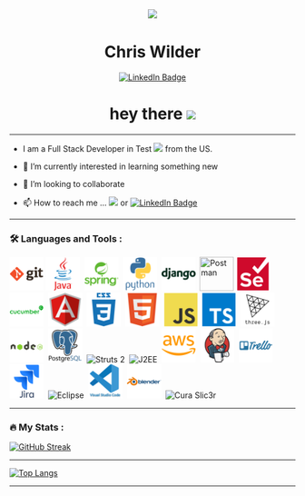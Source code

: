 <div id="header" align="center">
  <img src="https://media.giphy.com/media/YYW0hHizzIOrlhimPG/giphy.gif" width="301"/>
  <h1 align="center">Chris Wilder</h1>
  
<!--   https://media.giphy.com/media/1XCcD9VLQZ2Io/giphy.gif -->
  
  <div id="badges">
  <a href="https://www.linkedin.com/in/chriswwilder/">
    <img src="https://img.shields.io/badge/Chris Wilder-blue?style=for-the-badge&logo=linkedin&logoColor=white" alt="LinkedIn Badge"/>
  </a>
</div>
  <h1>
  hey there
  <img src="https://media.giphy.com/media/hvRJCLFzcasrR4ia7z/giphy.gif" width="30px"/>
</h1>
</div>

<!-- <div id="header" align="center">
  <img src="https://media.giphy.com/media/1C8bHHJturSx2/giphy.gif" width="300"/>
  <h1 align="center">In the Zone</h1> -->
  
  ---

- I am a Full Stack Developer in Test <img src="https://media.giphy.com/media/WUlplcMpOCEmTGBtBW/giphy.gif" width="30"> from the US.

- 🌱 I’m currently interested in learning something new
- 💞️ I’m looking to collaborate 
- 📫 How to reach me ... <a href="mailto:wilderchris33@gmail.com?"><img src="https://img.shields.io/badge/gmail-%23DD0031.svg?&style=for-the-badge&logo=gmail&logoColor=white"/></a>  or   <a href="https://www.linkedin.com/in/chriswwilder/">
    <img src="https://img.shields.io/badge/LinkedIn-blue?style=for-the-badge&logo=linkedin&logoColor=white" alt="LinkedIn Badge"/>
  </a>

---

### :hammer_and_wrench: Languages and Tools :

<div><img src="https://github.com/devicons/devicon/blob/master/icons/git/git-original-wordmark.svg" title="Git" **alt="Git" width="60" height="60"/>
<img src="https://github.com/devicons/devicon/blob/master/icons/java/java-original-wordmark.svg" title="Java" alt="Java" width="60" height="60"/>&nbsp;
<img src="https://github.com/devicons/devicon/blob/master/icons/spring/spring-original-wordmark.svg" title="Spring" alt="Spring" width="60" height="60"/>&nbsp;
<img src="https://github.com/devicons/devicon/blob/master/icons/python/python-original-wordmark.svg" title="Python" alt="Python" width="60" height="60"/>&nbsp;
<img src="https://github.com/devicons/devicon/blob/master/icons/django/django-plain-wordmark.svg" title="Django"alt="Django" width="60" height="60"/>&nbsp; 
<img src="https://cdn.svgporn.com/logos/postman.svg" title="Postman" **alt="Postman" width="60" height="60"/>
<img src="https://github.com/devicons/devicon/blob/master/icons/selenium/selenium-original.svg" title="Selenium"  alt="Selenium"width="60" height="60"/>&nbsp;
<img src="https://github.com/devicons/devicon/blob/master/icons/cucumber/cucumber-plain-wordmark.svg" title="Cucumber" alt="Cucumber" width="60" height="60"/>&nbsp;
<img src="https://github.com/devicons/devicon/blob/master/icons/angularjs/angularjs-original.svg" title="Angular 13" alt="Angular 13" width="60" height="60"/>&nbsp;
<img src="https://github.com/devicons/devicon/blob/master/icons/css3/css3-plain-wordmark.svg"  title="CSS3" alt="CSS" width="60" height="60"/>&nbsp;
<img src="https://github.com/devicons/devicon/blob/master/icons/html5/html5-original.svg" title="HTML5" alt="HTML" width="60" height="60"/>&nbsp;
<img src="https://github.com/devicons/devicon/blob/master/icons/javascript/javascript-original.svg" title="JavaScript" alt="JavaScript" width="60" height="60"/>&nbsp;
<img src="https://github.com/devicons/devicon/blob/master/icons/typescript/typescript-original.svg" title="TypeScript" alt="TypeScript" width="60" height="60"/>&nbsp;
<img src="https://github.com/devicons/devicon/blob/master/icons/threejs/threejs-original-wordmark.svg" title="ThreeJS" alt="ThreeJS" width="60" height="60"/>&nbsp;
<img src="https://github.com/devicons/devicon/blob/master/icons/nodejs/nodejs-original-wordmark.svg" title="NodeJS" alt="NodeJS" width="60" height="60"/>&nbsp;
<img src="https://github.com/devicons/devicon/blob/master/icons/postgresql/postgresql-original-wordmark.svg" title="Postgresql"  alt="Postgresql" width="60" height="60"/>&nbsp;  
<img src="https://struts.apache.org/img/struts-logo.svg" title="Apache Struts 2" alt="Struts 2" width="110" height="60"/>&nbsp;
<img src="https://upload.wikimedia.org/wikipedia/commons/thu…ta_ee_logo_schooner_color_stacked_default.svg.png" title="JakartaEE" alt="J2EE" width="110" height="60"/>&nbsp;
<img src="https://github.com/devicons/devicon/blob/master/icons/amazonwebservices/amazonwebservices-plain-wordmark.svg"title="AWS"alt="AWS"width="60" height="60"/>&nbsp;
<img src="https://github.com/devicons/devicon/blob/master/icons/jenkins/jenkins-original.svg" title="Jenkins"  alt="Jenkins" width="60" height="60"/>&nbsp; 
<img src="https://github.com/devicons/devicon/blob/master/icons/trello/trello-plain-wordmark.svg" title="Trello"  alt="Trello" width="60" height="60"/>&nbsp;
<img src="https://github.com/devicons/devicon/blob/master/icons/jira/jira-original-wordmark.svg" title="Jira"  alt="Jira" width="60" height="60"/>&nbsp;
<img src="https://upload.wikimedia.org/wikipedia/commons/thumb/c/cf/Eclipse-SVG.svg/72px-Eclipse-SVG.svg.png?20130206043050" title="Eclipse" alt="Eclipse" width="60" height="60"/>&nbsp; 
<img src="https://github.com/devicons/devicon/blob/master/icons/vscode/vscode-original-wordmark.svg" title="VSCode" alt="VSCode" width="60" height="60"/>&nbsp; 
<img src="https://github.com/devicons/devicon/blob/master/icons/blender/blender-original-wordmark.svg" title="Blender" alt="Blender" width="60" height="60"/>&nbsp;
<img src="https://directvoltage.com/wp-content/uploads/2018/06/cura_slicer3-1-300x173.png" title="Cura Slic3r" alt="Cura Slic3r" width="110" height="60"/>&nbsp;
 
</div>

<!---
wilderchris/wilderchris is a ✨ special ✨ repository because its `README.md` (this file) appears on your GitHub profile.
You can click the Preview link to take a look at your changes.
--->


---

### :fire: My Stats :


[![GitHub Streak](http://github-readme-streak-stats.herokuapp.com?user=wilderchris&theme=dark&background=000000)](https://github.com/wilderchris)


---

<!-- [![Top Langs](https://github-readme-stats.vercel.app/api/top-langs/?username=wilderchris&langs_count=10)](https://github.com/anuraghazra/github-readme-stats) -->

  [![Top Langs](https://github-readme-stats.vercel.app/api/top-langs/?username=wilderchris&layout=compact&theme=vision-friendly-dark&hide=python,powershell,batchfile)](https://github.com/wilderchris)

---

